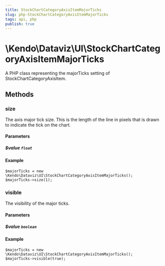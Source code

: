 ```yaml
---
title: StockChartCategoryAxisItemMajorTicks
slug: php-StockChartCategoryAxisItemMajorTicks
tags: api, php
publish: true
---
```


# \Kendo\Dataviz\UI\StockChartCategoryAxisItemMajorTicks

A PHP class representing the majorTicks setting of StockChartCategoryAxisItem.


## Methods

### size
The axis major tick size. This is the length of the line in pixels that is drawn to indicate the tick
on the chart.
#### Parameters

##### $value `float`



#### Example 
    $majorTicks = new \Kendo\Dataviz\UI\StockChartCategoryAxisItemMajorTicks();
    $majorTicks->size(1);

### visible
The visibility of the major ticks.
#### Parameters

##### $value `boolean`



#### Example 
    $majorTicks = new \Kendo\Dataviz\UI\StockChartCategoryAxisItemMajorTicks();
    $majorTicks->visible(true);

